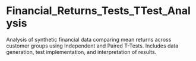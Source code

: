 # Financial_Returns_Tests_TTest_Analysis
Analysis of synthetic financial data comparing mean returns across customer groups using Independent and Paired T-Tests. Includes data generation, test implementation, and interpretation of results.
